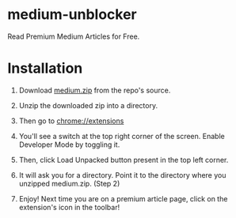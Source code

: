 # medium-unblocker
Read Premium Medium Articles for Free.

# Installation

1. Download [medium.zip](https://github.com/abhisheksoni27/medium-unblocker/raw/master/medium.zip) from the repo's source. 

2. Unzip the downloaded zip into a directory.

3. Then go to [chrome://extensions](chrome://extensions)

4. You'll see a switch at the top right corner of the screen. Enable Developer Mode by toggling it.

5. Then, click Load Unpacked button present in the top left corner.

6. It will ask you for a directory. Point it to the directory where you unzipped medium.zip. (Step 2)

7. Enjoy! Next time you are on a premium article page, click on the extension's icon in the toolbar!
